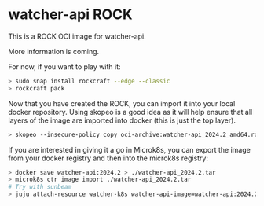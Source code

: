 # watcher-api ROCK

This is a ROCK OCI image for watcher-api.

More information is coming.

For now, if you want to play with it:

```bash
> sudo snap install rockcraft --edge --classic
> rockcraft pack
```

Now that you have created the ROCK, you can import it into
your local docker repository. Using skopeo is a good idea as
it will help ensure that all layers of the image are imported
into docker (this is just the top layer).

```bash
> skopeo --insecure-policy copy oci-archive:watcher-api_2024.2_amd64.rock docker-daemon:watcher-api:2024.2
```

If you are interested in giving it a go in Microk8s, you can
export the image from your docker registry and then into the
microk8s registry:

```bash
> docker save watcher-api:2024.2 > ./watcher-api_2024.2.tar
> microk8s ctr image import ./watcher-api_2024.2.tar
# Try with sunbeam
> juju attach-resource watcher-k8s watcher-api-image=watcher-api:2024.2
```
